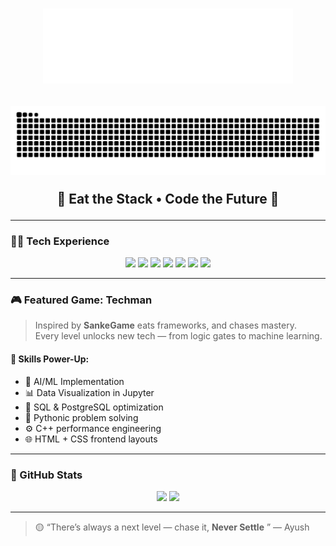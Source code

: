 

<h1 align="center">
  <img src="https://github.com/Ayuhs29/Ayuhs29/blob/main/Vanilla%401x-3.0s-231px-69px%20(1).gif?raw=true" width="400"/>
</h1>

<h2 align="center">
<picture>
  <source
    media="(prefers-color-scheme: dark)"
    srcset="https://raw.githubusercontent.com/platane/snk/output/github-contribution-grid-snake-dark.svg"
  />
  <source
    media="(prefers-color-scheme: light)"
    srcset="https://raw.githubusercontent.com/platane/snk/output/github-contribution-grid-snake.svg"
  />
  <img
    alt="github contribution grid snake animation"
    src="https://raw.githubusercontent.com/platane/snk/output/github-contribution-grid-snake.svg"
  />
</picture>

👾 Eat the Stack • Code the Future 🍴</h2>

---

### 👨‍💻 Tech Experience

<p align="center">
  <img src="https://img.shields.io/badge/Python-3776AB?style=for-the-badge&logo=python&logoColor=white"/>
  <img src="https://img.shields.io/badge/C++-00599C?style=for-the-badge&logo=cplusplus&logoColor=white"/>
  <img src="https://img.shields.io/badge/Jupyter-F37626?style=for-the-badge&logo=jupyter&logoColor=white"/>
  <img src="https://img.shields.io/badge/AI-000000?style=for-the-badge&logo=OpenAI&logoColor=white"/>
  <img src="https://img.shields.io/badge/ML-FF6F00?style=for-the-badge&logo=tensorflow&logoColor=white"/>
  <img src="https://img.shields.io/badge/PostgreSQL-336791?style=for-the-badge&logo=postgresql&logoColor=white"/>
  <img src="https://img.shields.io/badge/MySQL-4479A1?style=for-the-badge&logo=mysql&logoColor=white"/>
</p>

---

### 🎮 Featured Game: Techman

> Inspired by **SankeGame** eats frameworks, and chases mastery.  
> Every level unlocks new tech — from logic gates to machine learning.

#### 🚀 Skills Power-Up:
- 🧠 AI/ML Implementation
- 📊 Data Visualization in Jupyter
- 🐘 SQL & PostgreSQL optimization
- 🐍 Pythonic problem solving
- ⚙️ C++ performance engineering
- 🌐 HTML + CSS frontend layouts


---

### 🌟 GitHub Stats

<p align="center">
  <img src="https://github-readme-stats.vercel.app/api?username=Ayuhs29&show_icons=true&theme=radical"/>
  <img src="https://github-readme-stats.vercel.app/api/top-langs/?username=Ayuhs29&layout=compact&theme=radical"/>
</p>

---

> 🟡 “There’s always a next level — chase it, **Never Settle** ” — Ayush
